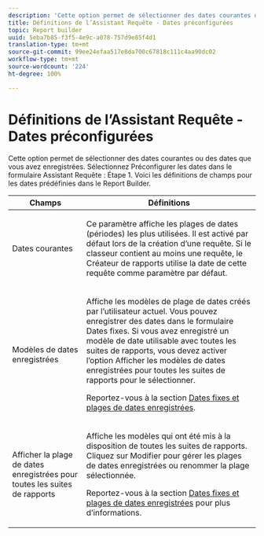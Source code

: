 ```yaml
---
description: 'Cette option permet de sélectionner des dates courantes ou des dates que vous avez enregistrées. Sélectionnez Préconfigurer les dates dans le formulaire Assistant Requête : Étape 1. Voici les définitions de champs pour les dates prédéfinies dans le Report Builder.'
title: Définitions de l’Assistant Requête - Dates préconfigurées
topic: Report builder
uuid: 5eba7b85-f3f5-4e9c-a078-757d9e85f4d1
translation-type: tm+mt
source-git-commit: 99ee24efaa517e8da700c67818c111c4aa90dc02
workflow-type: tm+mt
source-wordcount: '224'
ht-degree: 100%

---
```



# Définitions de l’Assistant Requête - Dates préconfigurées

Cette option permet de sélectionner des dates courantes ou des dates que vous avez enregistrées. Sélectionnez Préconfigurer les dates dans le formulaire Assistant Requête : Étape 1. Voici les définitions de champs pour les dates prédéfinies dans le Report Builder.

<table id="table_620F3BD3FD1B4C85A0319107EC03D54F"> 
 <thead> 
  <tr> 
   <th colname="col1" class="entry"> Champs </th> 
   <th colname="col2" class="entry"> Définitions </th> 
  </tr> 
 </thead>
 <tbody> 
  <tr> 
   <td colname="col1"> <p>Dates courantes </p> </td> 
   <td colname="col2"> <p>Ce paramètre affiche les plages de dates (périodes) les plus utilisées. Il est activé par défaut lors de la création d’une requête. Si le classeur contient au moins une requête, le Créateur de rapports utilise la date de cette requête comme paramètre par défaut. </p> </td> 
  </tr> 
  <tr> 
   <td colname="col1"> <p> Modèles de dates enregistrées </p> </td> 
   <td colname="col2"> <p>Affiche les modèles de plage de dates créés par l’utilisateur actuel. Vous pouvez enregistrer des dates dans le formulaire <span class="wintitle">Dates fixes</span>. Si vous avez enregistré un modèle de date utilisable avec toutes les suites de rapports, vous devez activer l’option <span class="wintitle">Afficher les modèles de dates enregistrées pour toutes les suites de rapports</span> pour le sélectionner. </p> <p>Reportez-vous à la section <a href="/help/analyze/report-builder/data-requests/configuring-report-dates/t-fixed-dates-and-saved-date-ranges.md"   >Dates fixes et plages de dates enregistrées</a>. </p> </td> 
  </tr> 
  <tr> 
   <td colname="col1"> <p>Afficher la plage de dates enregistrées pour toutes les suites de rapports </p> </td> 
   <td colname="col2"> <p> Affiche les modèles qui ont été mis à la disposition de toutes les suites de rapports. Cliquez sur <span class="wintitle">Modifier</span> pour gérer les plages de dates enregistrées ou renommer la plage sélectionnée. </p> <p>Reportez-vous à la section <a href="/help/analyze/report-builder/data-requests/configuring-report-dates/t-fixed-dates-and-saved-date-ranges.md"   >Dates fixes et plages de dates enregistrées</a> pour plus d’informations. </p> </td> 
  </tr> 
 </tbody> 
</table>


